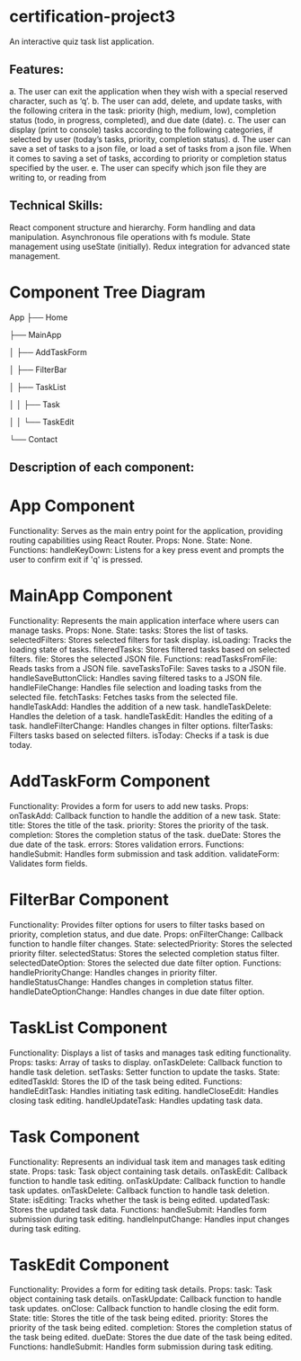 # certification-project3
An interactive quiz task list application.

## Features:

a. The user can exit the application when they wish with a special reserved character, such as ‘q’.
b. The user can add, delete, and update tasks, with the following critera in the task: priority (high, medium, low), completion status (todo, in progress, completed), and due date (date).
c. The user can display (print to console) tasks according to the following categories, if selected by user (today’s tasks, priority, 
completion status).
d. The user can save a set of tasks to a json file, or load a set of tasks from a json file. When it comes to saving a set of tasks, according to priority or completion status specified by the user.
e. The user can specify which json file they are writing to, or reading from


## Technical Skills:
React component structure and hierarchy.
Form handling and data manipulation.
Asynchronous file operations with fs module.
State management using useState (initially).
Redux integration for advanced state management.

# Component Tree Diagram

App
├── Home

├── MainApp

│   ├── AddTaskForm

│   ├── FilterBar

│   ├── TaskList

│   │   ├── Task

│   │   └── TaskEdit

└── Contact

## Description of each component:

# App Component

Functionality: Serves as the main entry point for the application, providing routing capabilities using React Router.
Props: None.
State: None.
Functions:
handleKeyDown: Listens for a key press event and prompts the user to confirm exit if 'q' is pressed.

# MainApp Component

Functionality: Represents the main application interface where users can manage tasks.
Props: None.
State:
tasks: Stores the list of tasks.
selectedFilters: Stores selected filters for task display.
isLoading: Tracks the loading state of tasks.
filteredTasks: Stores filtered tasks based on selected filters.
file: Stores the selected JSON file.
Functions:
readTasksFromFile: Reads tasks from a JSON file.
saveTasksToFile: Saves tasks to a JSON file.
handleSaveButtonClick: Handles saving filtered tasks to a JSON file.
handleFileChange: Handles file selection and loading tasks from the selected file.
fetchTasks: Fetches tasks from the selected file.
handleTaskAdd: Handles the addition of a new task.
handleTaskDelete: Handles the deletion of a task.
handleTaskEdit: Handles the editing of a task.
handleFilterChange: Handles changes in filter options.
filterTasks: Filters tasks based on selected filters.
isToday: Checks if a task is due today.

# AddTaskForm Component

Functionality: Provides a form for users to add new tasks.
Props:
onTaskAdd: Callback function to handle the addition of a new task.
State:
title: Stores the title of the task.
priority: Stores the priority of the task.
completion: Stores the completion status of the task.
dueDate: Stores the due date of the task.
errors: Stores validation errors.
Functions:
handleSubmit: Handles form submission and task addition.
validateForm: Validates form fields.

# FilterBar Component

Functionality: Provides filter options for users to filter tasks based on priority, completion status, and due date.
Props:
onFilterChange: Callback function to handle filter changes.
State:
selectedPriority: Stores the selected priority filter.
selectedStatus: Stores the selected completion status filter.
selectedDateOption: Stores the selected due date filter option.
Functions:
handlePriorityChange: Handles changes in priority filter.
handleStatusChange: Handles changes in completion status filter.
handleDateOptionChange: Handles changes in due date filter option.

# TaskList Component

Functionality: Displays a list of tasks and manages task editing functionality.
Props:
tasks: Array of tasks to display.
onTaskDelete: Callback function to handle task deletion.
setTasks: Setter function to update the tasks.
State:
editedTaskId: Stores the ID of the task being edited.
Functions:
handleEditTask: Handles initiating task editing.
handleCloseEdit: Handles closing task editing.
handleUpdateTask: Handles updating task data.

# Task Component

Functionality: Represents an individual task item and manages task editing state.
Props:
task: Task object containing task details.
onTaskEdit: Callback function to handle task editing.
onTaskUpdate: Callback function to handle task updates.
onTaskDelete: Callback function to handle task deletion.
State:
isEditing: Tracks whether the task is being edited.
updatedTask: Stores the updated task data.
Functions:
handleSubmit: Handles form submission during task editing.
handleInputChange: Handles input changes during task editing.

# TaskEdit Component

Functionality: Provides a form for editing task details.
Props:
task: Task object containing task details.
onTaskUpdate: Callback function to handle task updates.
onClose: Callback function to handle closing the edit form.
State:
title: Stores the title of the task being edited.
priority: Stores the priority of the task being edited.
completion: Stores the completion status of the task being edited.
dueDate: Stores the due date of the task being edited.
Functions:
handleSubmit: Handles form submission during task editing.
